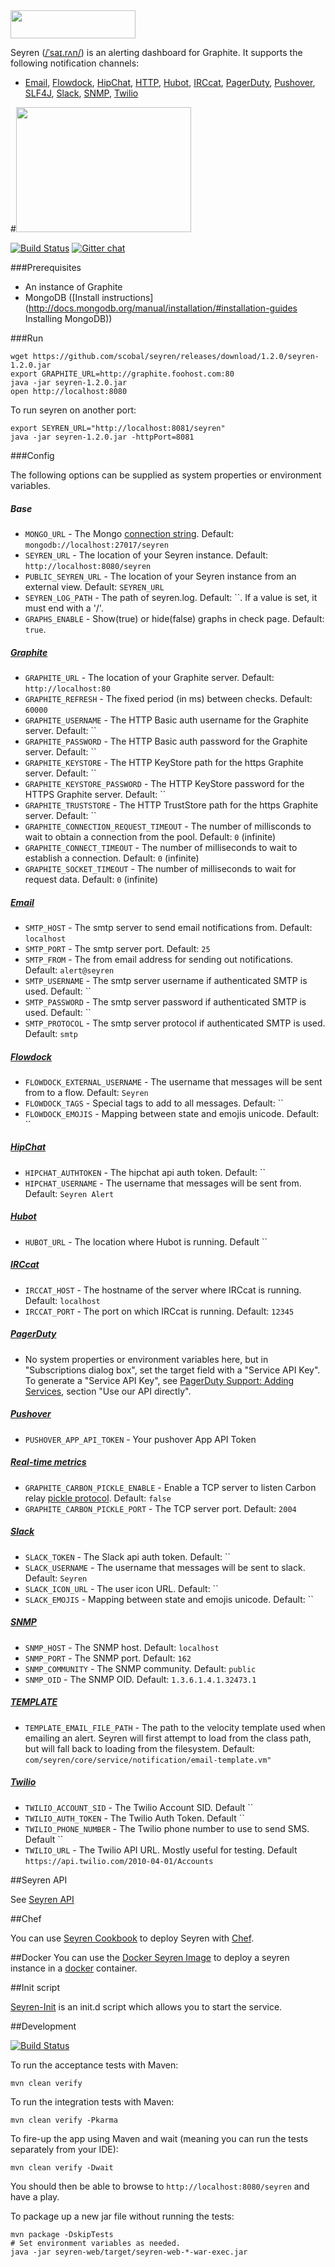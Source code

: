 <img src="http://i.imgur.com/Ae5gQJZ.png" height="45" width="200" />

Seyren ([/ˈsaɪ.rʌn/](http://en.wikipedia.org/wiki/Wikipedia:IPA_for_English#Key)) is an alerting dashboard for Graphite. It supports the following notification channels:

* [Email](http://en.wikipedia.org/wiki/Simple_Mail_Transfer_Protocol),
[Flowdock](https://www.flowdock.com),
[HipChat](https://www.hipchat.com),
[HTTP](http://en.wikipedia.org/wiki/Hypertext_Transfer_Protocol),
[Hubot](http://hubot.github.com),
[IRCcat](https://github.com/RJ/irccat),
[PagerDuty](http://www.pagerduty.com),
[Pushover](https://pushover.net),
[SLF4J](http://www.slf4j.org),
[Slack](https://www.slack.com),
[SNMP](http://en.wikipedia.org/wiki/Simple_Network_Management_Protocol),
[Twilio](https://www.twilio.com/)


#[<img src="http://i.imgur.com/13nR3YA.png" height="200" width="280" />](http://i.imgur.com/ahu3aM6.png)

[![Build Status](https://travis-ci.org/scobal/seyren.svg?branch=master)](https://travis-ci.org/scobal/seyren)
[![Gitter chat](https://badges.gitter.im/scobal/seyren.png)](https://gitter.im/scobal/seyren)

###Prerequisites

* An instance of Graphite
* MongoDB ([Install instructions](http://docs.mongodb.org/manual/installation/#installation-guides Installing MongoDB))

###Run

```
wget https://github.com/scobal/seyren/releases/download/1.2.0/seyren-1.2.0.jar
export GRAPHITE_URL=http://graphite.foohost.com:80
java -jar seyren-1.2.0.jar
open http://localhost:8080
```

To run seyren on another port:

```
export SEYREN_URL="http://localhost:8081/seyren"
java -jar seyren-1.2.0.jar -httpPort=8081
```

###Config

The following options can be supplied as system properties or environment variables.

##### Base
* `MONGO_URL` - The Mongo [connection string](http://docs.mongodb.org/manual/reference/connection-string/). Default: `mongodb://localhost:27017/seyren`
* `SEYREN_URL` - The location of your Seyren instance. Default: `http://localhost:8080/seyren`
* `PUBLIC_SEYREN_URL` - The location of your Seyren instance from an external view. Default: `SEYREN_URL`
* `SEYREN_LOG_PATH` - The path of seyren.log. Default: ``. If a value is set, it must end with a '/'.
* `GRAPHS_ENABLE` - Show(true) or hide(false) graphs in check page. Default: `true`.

##### [Graphite](http://graphite.readthedocs.org/en/latest/)
* `GRAPHITE_URL` - The location of your Graphite server. Default: `http://localhost:80`
* `GRAPHITE_REFRESH` - The fixed period (in ms) between checks. Default: `60000`
* `GRAPHITE_USERNAME` - The HTTP Basic auth username for the Graphite server. Default: ``
* `GRAPHITE_PASSWORD` - The HTTP Basic auth password for the Graphite server. Default: ``
* `GRAPHITE_KEYSTORE` - The HTTP KeyStore path for the https Graphite server. Default: ``
* `GRAPHITE_KEYSTORE_PASSWORD` - The HTTP KeyStore password for the HTTPS Graphite server. Default: ``
* `GRAPHITE_TRUSTSTORE` - The HTTP TrustStore path for the https Graphite server. Default: ``
* `GRAPHITE_CONNECTION_REQUEST_TIMEOUT` - The number of millisconds to wait to obtain a connection from the pool. Default: `0` (infinite)
* `GRAPHITE_CONNECT_TIMEOUT` - The number of milliseconds to wait to establish a connection. Default: `0` (infinite)
* `GRAPHITE_SOCKET_TIMEOUT` - The number of milliseconds to wait for request data. Default: `0` (infinite)

##### [Email](http://en.wikipedia.org/wiki/Simple_Mail_Transfer_Protocol)
* `SMTP_HOST` - The smtp server to send email notifications from. Default: `localhost`
* `SMTP_PORT` - The smtp server port. Default: `25`
* `SMTP_FROM` - The from email address for sending out notifications. Default: `alert@seyren`
* `SMTP_USERNAME` - The smtp server username if authenticated SMTP is used. Default: ``
* `SMTP_PASSWORD` - The smtp server password if authenticated SMTP is used. Default: ``
* `SMTP_PROTOCOL` - The smtp server protocol if authenticated SMTP is used. Default: `smtp`

##### [Flowdock](https://www.flowdock.com)
* `FLOWDOCK_EXTERNAL_USERNAME` - The username that messages will be sent from to a flow. Default: `Seyren`
* `FLOWDOCK_TAGS` -  Special tags to add to all messages. Default: ``
* `FLOWDOCK_EMOJIS` - Mapping between state and emojis unicode. Default: ``

##### [HipChat](https://www.hipchat.com)
* `HIPCHAT_AUTHTOKEN` - The hipchat api auth token. Default: ``
* `HIPCHAT_USERNAME` - The username that messages will be sent from. Default: `Seyren Alert`

##### [Hubot](http://hubot.github.com)
* `HUBOT_URL` - The location where Hubot is running. Default ``

##### [IRCcat](https://github.com/RJ/irccat)
* `IRCCAT_HOST` - The hostname of the server where IRCcat is running. Default: `localhost`
* `IRCCAT_PORT` - The port on which IRCcat is running. Default: `12345`

##### [PagerDuty](http://www.pagerduty.com)
* No system properties or environment variables here, but in "Subscriptions dialog box", set the target field with a "Service API Key".
To generate a "Service API Key", see [PagerDuty Support: Adding Services](https://support.pagerduty.com/hc/en-us/articles/202828730-Adding-Services), section "Use our API directly".

##### [Pushover](https://pushover.net)
* `PUSHOVER_APP_API_TOKEN` - Your pushover App API Token

##### [Real-time metrics](https://github.com/scobal/seyren/pull/142)
* `GRAPHITE_CARBON_PICKLE_ENABLE` - Enable a TCP server to listen Carbon relay [pickle protocol](http://graphite.readthedocs.org/en/latest/feeding-carbon.html). Default: `false`
* `GRAPHITE_CARBON_PICKLE_PORT` - The TCP server port. Default: `2004`

##### [Slack](https://www.slack.com)
* `SLACK_TOKEN` - The Slack api auth token. Default: ``
* `SLACK_USERNAME` - The username that messages will be sent to slack. Default: `Seyren`
* `SLACK_ICON_URL` - The user icon URL. Default: ``
* `SLACK_EMOJIS` - Mapping between state and emojis unicode. Default: ``

##### [SNMP](http://en.wikipedia.org/wiki/Simple_Network_Management_Protocol)
* `SNMP_HOST` - The SNMP host. Default: `localhost`
* `SNMP_PORT` - The SNMP port. Default: `162`
* `SNMP_COMMUNITY` - The SNMP  community. Default: `public`
* `SNMP_OID` - The SNMP OID. Default: `1.3.6.1.4.1.32473.1`

##### [TEMPLATE](http://en.wikipedia.org/wiki/Apache_Velocity)
* `TEMPLATE_EMAIL_FILE_PATH` - The path to the velocity template used when emailing an alert. Seyren will first attempt to load from the class path, but will fall back to loading from the filesystem.  Default: `com/seyren/core/service/notification/email-template.vm"`

##### [Twilio](https://www.twilio.com/)
* `TWILIO_ACCOUNT_SID` - The Twilio Account SID. Default ``
* `TWILIO_AUTH_TOKEN` - The Twilio Auth Token. Default ``
* `TWILIO_PHONE_NUMBER` - The Twilio phone number to use to send SMS. Default ``
* `TWILIO_URL` - The Twilio API URL. Mostly useful for testing. Default `https://api.twilio.com/2010-04-01/Accounts`

##Seyren API

See [Seyren API](API.md)

##Chef

You can use [Seyren Cookbook](https://github.com/obazoud/chef-seyren) to deploy Seyren with [Chef](http://www.getchef.com/).

##Docker
You can use the [Docker Seyren Image](https://registry.hub.docker.com/u/usman/docker-seyren/) to deploy a seyren instance in a [docker](https://docker.com/https://docker.com/) container.

##Init script

[Seyren-Init](https://github.com/wingZero21/Seyren-Init) is an init.d script which allows you to start the service.

##Development

[![Build Status](https://secure.travis-ci.org/scobal/seyren.png?branch=master)](http://travis-ci.org/scobal/seyren)

To run the acceptance tests with Maven:

```
mvn clean verify
```
To run the integration tests with Maven:

```
mvn clean verify -Pkarma
```

To fire-up the app using Maven and wait (meaning you can run the tests separately from your IDE):

```
mvn clean verify -Dwait
```

You should then be able to browse to `http://localhost:8080/seyren` and have a play.

To package up a new jar file without running the tests:

```
mvn package -DskipTests
# Set environment variables as needed.
java -jar seyren-web/target/seyren-web-*-war-exec.jar
```
